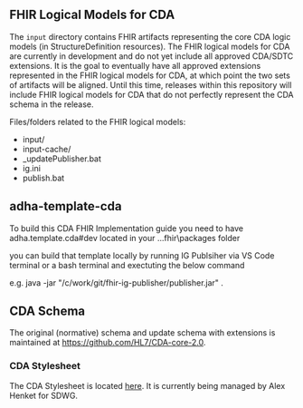 ## FHIR Logical Models for CDA

The `input` directory contains FHIR artifacts representing the core CDA logic models (in StructureDefinition resources).
The FHIR logical models for CDA are currently in development and do not yet include all approved CDA/SDTC extensions. It is the goal to eventually have all approved extensions represented in the FHIR logical models for CDA, at which point the two sets of artifacts will be aligned. Until this time, releases within this repository will include FHIR logical models for CDA that do not perfectly represent the CDA schema in the release.

Files/folders related to the FHIR logical models:
* input/
* input-cache/
* _updatePublisher.bat
* ig.ini
* publish.bat

## adha-template-cda

To build this CDA FHIR Implementation guide you need to have adha.template.cda#dev located in your ..\.fhir\packages folder

you can build that template locally by running IG Publsiher via VS Code terminal or a bash terminal and exectuting the below command

e.g. java -jar "/c/work/git/fhir-ig-publisher/publisher.jar" .

## CDA Schema

The original (normative) schema and update schema with extensions is maintained at https://github.com/HL7/CDA-core-2.0.

### CDA Stylesheet

The CDA Stylesheet is located [here](https://github.com/HL7/cda-core-xsl). It is currently being managed by Alex Henket for SDWG.
